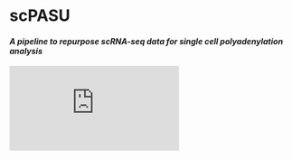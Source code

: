 # scPASU

#### *A pipeline to repurpose scRNA-seq data for single cell polyadenylation analysis*



![scPASU pipelinel](https://github.com/2019surbhi/scPASU/blob/ab13827c564efe5126114ccf80a8a49820a593ee/scPASU_pipeline.pdf)

